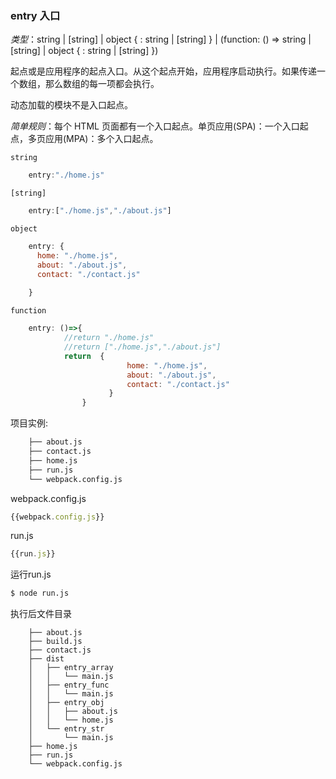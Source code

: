 ### entry 入口

*类型*：string | [string] | object { <key>: string | [string] } | (function: () => string | [string] | object { <key>: string | [string] })

起点或是应用程序的起点入口。从这个起点开始，应用程序启动执行。如果传递一个数组，那么数组的每一项都会执行。

动态加载的模块不是入口起点。

*简单规则*：每个 HTML 页面都有一个入口起点。单页应用(SPA)：一个入口起点，多页应用(MPA)：多个入口起点。

`string`

```javascript
	entry:"./home.js"
```

`[string]`

```javascript
	entry:["./home.js","./about.js"]
```

`object`

```javascript
	entry: {
	  home: "./home.js",
	  about: "./about.js",
	  contact: "./contact.js"
	  
	}
```

`function`

```javascript
	entry: ()=>{
			//return "./home.js"
			//return ["./home.js","./about.js"]
			return  {
						  home: "./home.js",
						  about: "./about.js",
						  contact: "./contact.js"
					  }
				}
```
项目实例:

```bash
    ├── about.js
    ├── contact.js
    ├── home.js
    ├── run.js
    └── webpack.config.js
```

webpack.config.js

```javascript
{{webpack.config.js}}
```

run.js

```javascript
{{run.js}}
```

运行run.js

```bash
$ node run.js
```
执行后文件目录

```
    ├── about.js
    ├── build.js
    ├── contact.js
    ├── dist
    │   ├── entry_array
    │   │   └── main.js
    │   ├── entry_func
    │   │   └── main.js
    │   ├── entry_obj
    │   │   ├── about.js
    │   │   └── home.js
    │   └── entry_str
    │       └── main.js
    ├── home.js
    ├── run.js
    └── webpack.config.js

```
